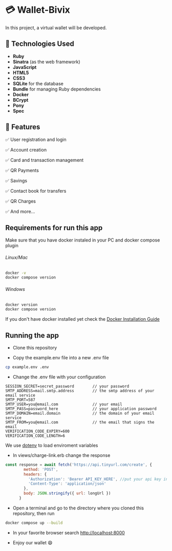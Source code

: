 # 💳 Wallet-Bivix

In this project, a virtual wallet will be developed.

## 🚀 Technologies Used

- **Ruby**
- **Sinatra** (as the web framework)
- **JavaScript**
- **HTML5**
- **CSS3**
- **SQLite** for the database
- **Bundle** for managing Ruby dependencies
- **Docker**
- **BCrypt**
- **Pony**
- **Spec**

## 📌 Features

✅ User registration and login

✅ Account creation

✅ Card and transaction management

:white_check_mark: QR Payments

:white_check_mark: Savings

:white_check_mark: Contact book for transfers

:white_check_mark: QR Charges

:white_check_mark: And more...

## Requirements for run this app

Make sure that you have docker instaled in your PC and docker compose plugin

###### Linux/Mac
```bash
docker -v
docker compose version
```

###### Windows
```bash
docker version
docker compose version
```



If you don't have docker installed yet check the [Docker Installation Guide](https://docs.docker.com/engine/)

## Running the app

- Clone this repository

- Copy the example.env file into a new .env file
```bash
cp example.env .env
```

- Change the .env file with your configuration
```.env
SESSION_SECRET=secret_password        // your password
SMTP_ADDRESS=mail.smtp.address        // the smtp address of your email service 
SMTP_PORT=587                        
SMTP_USER=you@email.com               // your email
SMTP_PASS=password_here               // your application password
SMTP_DOMAIN=email.domain              // the domain of your email service
SMTP_FROM=you@email.com               // the email that signs the email
VERIFICATION_CODE_EXPIRY=600
VERIFICATION_CODE_LENGTH=6
```
We use [dotenv](https://github.com/bkeepers/dotenv) to load enviroment variables

- In views/charge-link.erb change the response
```javascript
const response = await fetch('https://api.tinyurl.com/create', {
        method: 'POST',
        headers: {
          'Authorization': 'Bearer API_KEY_HERE', //put your api key instead of API_KEY_HERE
          'Content-Type': 'application/json'
        },
        body: JSON.stringify({ url: longUrl })
      }
```

- Open a terminal and go to the directory where you cloned this repository, then run 
```bash
docker compose up --build 
```

- In your favorite browser search [http://localhost:8000](http://localhost:8000)

- Enjoy our wallet :smile:
